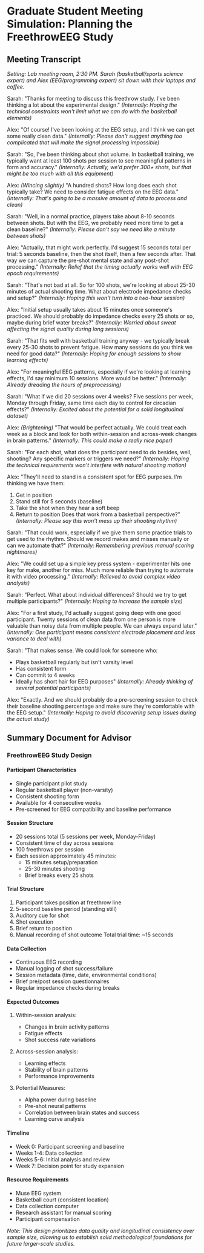 # Graduate Student Meeting Simulation: Planning the FreethrowEEG Study

## Meeting Transcript

_Setting: Lab meeting room, 2:30 PM. Sarah (basketball/sports science expert) and Alex (EEG/programming expert) sit down with their laptops and coffee._

Sarah: "Thanks for meeting to discuss this freethrow study. I've been thinking a lot about the experimental design."
_(Internally: Hoping the technical constraints won't limit what we can do with the basketball elements)_

Alex: "Of course! I've been looking at the EEG setup, and I think we can get some really clean data."
_(Internally: Please don't suggest anything too complicated that will make the signal processing impossible)_

Sarah: "So, I've been thinking about shot volume. In basketball training, we typically want at least 100 shots per session to see meaningful patterns in form and accuracy."
_(Internally: Actually, we'd prefer 300+ shots, but that might be too much with all this equipment)_

Alex: _(Wincing slightly)_ "A hundred shots? How long does each shot typically take? We need to consider fatigue effects on the EEG data."
_(Internally: That's going to be a massive amount of data to process and clean)_

Sarah: "Well, in a normal practice, players take about 8-10 seconds between shots. But with the EEG, we probably need more time to get a clean baseline?"
_(Internally: Please don't say we need like a minute between shots)_

Alex: "Actually, that might work perfectly. I'd suggest 15 seconds total per trial: 5 seconds baseline, then the shot itself, then a few seconds after. That way we can capture the pre-shot mental state and any post-shot processing."
_(Internally: Relief that the timing actually works well with EEG epoch requirements)_

Sarah: "That's not bad at all. So for 100 shots, we're looking at about 25-30 minutes of actual shooting time. What about electrode impedance checks and setup?"
_(Internally: Hoping this won't turn into a two-hour session)_

Alex: "Initial setup usually takes about 15 minutes once someone's practiced. We should probably do impedance checks every 25 shots or so, maybe during brief water breaks?"
_(Internally: Worried about sweat affecting the signal quality during long sessions)_

Sarah: "That fits well with basketball training anyway - we typically break every 25-30 shots to prevent fatigue. How many sessions do you think we need for good data?"
_(Internally: Hoping for enough sessions to show learning effects)_

Alex: "For meaningful EEG patterns, especially if we're looking at learning effects, I'd say minimum 10 sessions. More would be better."
_(Internally: Already dreading the hours of preprocessing)_

Sarah: "What if we did 20 sessions over 4 weeks? Five sessions per week, Monday through Friday, same time each day to control for circadian effects?"
_(Internally: Excited about the potential for a solid longitudinal dataset)_

Alex: _(Brightening)_ "That would be perfect actually. We could treat each week as a block and look for both within-session and across-week changes in brain patterns."
_(Internally: This could make a really nice paper)_

Sarah: "For each shot, what does the participant need to do besides, well, shooting? Any specific markers or triggers we need?"
_(Internally: Hoping the technical requirements won't interfere with natural shooting motion)_

Alex: "They'll need to stand in a consistent spot for EEG purposes. I'm thinking we have them:

1. Get in position
2. Stand still for 5 seconds (baseline)
3. Take the shot when they hear a soft beep
4. Return to position
   Does that work from a basketball perspective?"
   _(Internally: Please say this won't mess up their shooting rhythm)_

Sarah: "That could work, especially if we give them some practice trials to get used to the rhythm. Should we record makes and misses manually or can we automate that?"
_(Internally: Remembering previous manual scoring nightmares)_

Alex: "We could set up a simple key press system - experimenter hits one key for make, another for miss. Much more reliable than trying to automate it with video processing."
_(Internally: Relieved to avoid complex video analysis)_

Sarah: "Perfect. What about individual differences? Should we try to get multiple participants?"
_(Internally: Hoping to increase the sample size)_

Alex: "For a first study, I'd actually suggest going deep with one good participant. Twenty sessions of clean data from one person is more valuable than noisy data from multiple people. We can always expand later."
_(Internally: One participant means consistent electrode placement and less variance to deal with)_

Sarah: "That makes sense. We could look for someone who:

- Plays basketball regularly but isn't varsity level
- Has consistent form
- Can commit to 4 weeks
- Ideally has short hair for EEG purposes"
  _(Internally: Already thinking of several potential participants)_

Alex: "Exactly. And we should probably do a pre-screening session to check their baseline shooting percentage and make sure they're comfortable with the EEG setup."
_(Internally: Hoping to avoid discovering setup issues during the actual study)_

## Summary Document for Advisor

### FreethrowEEG Study Design

#### Participant Characteristics

- Single participant pilot study
- Regular basketball player (non-varsity)
- Consistent shooting form
- Available for 4 consecutive weeks
- Pre-screened for EEG compatibility and baseline performance

#### Session Structure

- 20 sessions total (5 sessions per week, Monday-Friday)
- Consistent time of day across sessions
- 100 freethrows per session
- Each session approximately 45 minutes:
  - 15 minutes setup/preparation
  - 25-30 minutes shooting
  - Brief breaks every 25 shots

#### Trial Structure

1. Participant takes position at freethrow line
2. 5-second baseline period (standing still)
3. Auditory cue for shot
4. Shot execution
5. Brief return to position
6. Manual recording of shot outcome
   Total trial time: ~15 seconds

#### Data Collection

- Continuous EEG recording
- Manual logging of shot success/failure
- Session metadata (time, date, environmental conditions)
- Brief pre/post session questionnaires
- Regular impedance checks during breaks

#### Expected Outcomes

1. Within-session analysis:

   - Changes in brain activity patterns
   - Fatigue effects
   - Shot success rate variations

2. Across-session analysis:

   - Learning effects
   - Stability of brain patterns
   - Performance improvements

3. Potential Measures:
   - Alpha power during baseline
   - Pre-shot neural patterns
   - Correlation between brain states and success
   - Learning curve analysis

#### Timeline

- Week 0: Participant screening and baseline
- Weeks 1-4: Data collection
- Weeks 5-6: Initial analysis and review
- Week 7: Decision point for study expansion

#### Resource Requirements

- Muse EEG system
- Basketball court (consistent location)
- Data collection computer
- Research assistant for manual scoring
- Participant compensation

_Note: This design prioritizes data quality and longitudinal consistency over sample size, allowing us to establish solid methodological foundations for future larger-scale studies._

